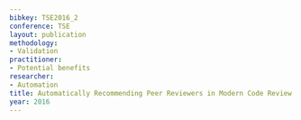 ```yaml
---
bibkey: TSE2016_2
conference: TSE
layout: publication
methodology:
- Validation
practitioner:
- Potential benefits
researcher:
- Automation
title: Automatically Recommending Peer Reviewers in Modern Code Review
year: 2016
---
```


